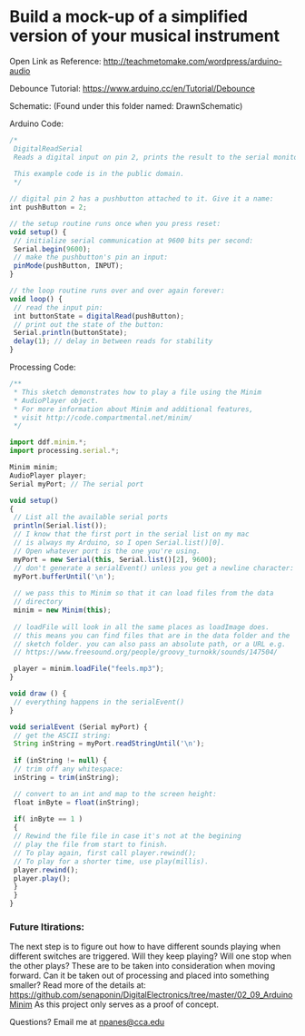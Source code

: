 # Build a mock-up of a simplified version of your musical instrument

Open Link as Reference: http://teachmetomake.com/wordpress/arduino-audio 

Debounce Tutorial: https://www.arduino.cc/en/Tutorial/Debounce

Schematic: (Found under this folder named: DrawnSchematic)

Arduino Code:
```Javascript
/*
 DigitalReadSerial
 Reads a digital input on pin 2, prints the result to the serial monitor 
 
 This example code is in the public domain.
 */

// digital pin 2 has a pushbutton attached to it. Give it a name:
int pushButton = 2;

// the setup routine runs once when you press reset:
void setup() {
 // initialize serial communication at 9600 bits per second:
 Serial.begin(9600);
 // make the pushbutton's pin an input:
 pinMode(pushButton, INPUT);
}

// the loop routine runs over and over again forever:
void loop() {
 // read the input pin:
 int buttonState = digitalRead(pushButton);
 // print out the state of the button:
 Serial.println(buttonState);
 delay(1); // delay in between reads for stability
}
```
Processing Code:

```Javascript
/**
 * This sketch demonstrates how to play a file using the Minim  
 * AudioPlayer object.
 * For more information about Minim and additional features, 
 * visit http://code.compartmental.net/minim/
 */

import ddf.minim.*;
import processing.serial.*;

Minim minim;
AudioPlayer player; 
Serial myPort; // The serial port

void setup()
{
 // List all the available serial ports
 println(Serial.list());
 // I know that the first port in the serial list on my mac
 // is always my Arduino, so I open Serial.list()[0].
 // Open whatever port is the one you're using.
 myPort = new Serial(this, Serial.list()[2], 9600);
 // don't generate a serialEvent() unless you get a newline character:
 myPort.bufferUntil('\n');
 
 // we pass this to Minim so that it can load files from the data 
 // directory
 minim = new Minim(this);
 
 // loadFile will look in all the same places as loadImage does.
 // this means you can find files that are in the data folder and the 
 // sketch folder. you can also pass an absolute path, or a URL e.g. 
 // https://www.freesound.org/people/groovy_turnokk/sounds/147504/

 player = minim.loadFile("feels.mp3");
}

void draw () {
 // everything happens in the serialEvent()
}

void serialEvent (Serial myPort) {
 // get the ASCII string:
 String inString = myPort.readStringUntil('\n');
 
 if (inString != null) {
 // trim off any whitespace:
 inString = trim(inString);

 // convert to an int and map to the screen height:
 float inByte = float(inString); 
 
 if( inByte == 1 )
 {
 // Rewind the file file in case it's not at the begining
 // play the file from start to finish. 
 // To play again, first call player.rewind();
 // To play for a shorter time, use play(millis).
 player.rewind();
 player.play();
 }
 }
}
```
### Future Itirations:
The next step is to figure out how to have different sounds playing when different switches are triggered. Will they keep playing? Will one stop when the other plays? These are to be taken into consideration when moving forward. Can it be taken out of processing and placed into something smaller? Read more of the details at: https://github.com/senaponin/DigitalElectronics/tree/master/02_09_ArduinoMinim As this project only serves as a proof of concept.

Questions? Email me at npanes@cca.edu
